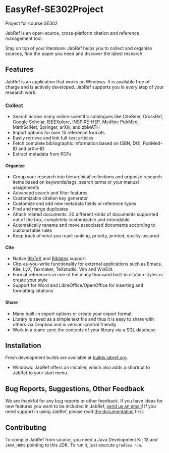 # EasyRef-SE302Project
 Project for course SE302
 
JabRef is an open-source, cross-platform citation and reference management tool.

Stay on top of your literature: JabRef helps you to collect and organize sources, find the paper you need and discover the latest research.

## Features
JabRef is an application that works on Windows. It is available free of charge and is actively developed.
JabRef supports you in every step of your research work.

### Collect
- Search across many online scientific catalogues like CiteSeer, CrossRef, Google Scholar, IEEEXplore, INSPIRE-HEP, Medline PubMed, MathSciNet, Springer, arXiv, and zbMATH
- Import options for over 15 reference formats
- Easily retrieve and link full-text articles
- Fetch complete bibliographic information based on ISBN, DOI, PubMed-ID and arXiv-ID
- Extract metadata from PDFs
	
#### Organize

- Group your research into hierarchical collections and organize research items based on keywords/tags, search terms or your manual assignments
- Advanced search and filter features
- Customizable citation key generator
- Customize and add new metadata fields or reference types
- Find and merge duplicates
- Attach related documents: 20 different kinds of documents supported out of the box, completely customizable and extendable
- Automatically rename and move associated documents according to customizable rules
- Keep track of what you read: ranking, priority, printed, quality-assured 

#### Cite

- Native [BibTeX] and [Biblatex] support
- Cite-as-you-write functionality for external applications such as Emacs, Kile, LyX, Texmaker, TeXstudio, Vim and WinEdt.
- Format references in one of the many thousand built-in citation styles or create your style
- Support for Word and LibreOffice/OpenOffice for inserting and formatting citations

#### Share

- Many built-in export options or create your export format
- Library is saved as a simple text file and thus it is easy to share with others via Dropbox and is version-control friendly
- Work in a team: sync the contents of your library via a SQL database

## Installation

Fresh development builds are available at [builds.jabref.org](https://builds.jabref.org/master/).

 - Windows: JabRef offers an installer, which also adds a shortcut to JabRef to your start menu.

## Bug Reports, Suggestions, Other Feedback

We are thankful for any bug reports or other feedback.
If you have ideas for new features you want to be included in JabRef, [send us an email](utkuyuri@gmail.com)!
If you need support in using JabRef, please read [the documentation](https://docs.jabref.org/) first.

## Contributing

To compile JabRef from source, you need a Java Development Kit 13 and `JAVA_HOME` pointing to this JDK.
To run it, just execute `gradlew run`.

  [BibTeX]: https://www.ctan.org/pkg/bibtex
  [Biblatex]: https://www.ctan.org/pkg/biblatex
  [install4j]: https://www.ej-technologies.com/products/install4j/overview.html
  [JabRef]: https://www.jabref.org
  [JavaFX]: https://en.wikipedia.org/wiki/JavaFX
